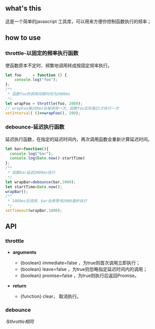 ## what's this

这是一个简单的javascript 工具库，可以用来方便你控制函数执行的频率；

## how to use

### throttle-以固定的频率执行函数

使函数原本不定时、频繁地调用转成按固定频率执行。

```javascript
let foo     = function () {
    console.log("foo");
};
/**
 * 函数foo的调用间隔时间为2000ms
 */
let wrapFoo = throttle(foo, 2000);
// wrapFoo每200ms会被调用一次，函数foo实际每2S才执行一次
setInterval( ()=>wrapFoo(), 200);
```


### debounce-延迟执行函数

延迟执行函数，在指定的延迟时间内，再次调用函数会重新计算延迟时间。

```javascript
let bar=function(){
  console.log("bar");
  console.log(Date.now()-startTime)
};
/**
 * 函数bar延迟2000ms执行
 */
let wrapBar=debounce(bar,2000);
let startTime=Date.now();
wrapBar();
/**
 * 1000ms后调用，bar会再等待2000毫秒执行
 */
setTimeout(wrapBar,1000); 
```

## API

### throttle

- **arguments**
  
  -  {boolean} immediate=false ，为true则首次调用立即执行；
  - {boolean} leave=false  ，为true则忽略指定延迟时间内的调用；
  - {boolean} promise=false ，为true则执行后返回Promise。

- **return**
  - {function} clear， 取消执行。

### debounce

*与throttle相同*
